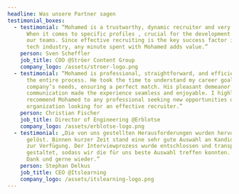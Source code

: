 ```yaml
---
headline: Was unsere Partner sagen
testimonial_boxes:
  - testimonial: “Mohamed is a trustworthy, dynamic recruiter and very reliable.
      When it comes to specific profiles , crucial for the development of one of
      our teams. Since effective recruiting is the key success factor in the
      tech industry, any minute spent with Mohamed adds value.”
    person: Sven Scheffler
    job_title: COO @Ströer Content Group
    company_logo: /assets/stroer-logo.png
  - testimonial: “Mohamed is professional, straightforward, and efficient throughout
      the entire process. He took the time to understand my career goals and the
      company’s needs, ensuring a perfect match. His pleasant demeanor and clear
      communication made the experience seamless and enjoyable. I highly
      recommend Mohamed to any professional seeking new opportunities or any
      organization looking for an effective recruiter.”
    person: Christian Fischer
    job_title: Director of Engineering @Erblotse
    company_logo: /assets/erblotse-logo.png
  - testimonial: „Die von uns gestellten Herausforderungen wurden hervorragend
      gelöst. Binnen kurzer Zeit stand eine sehr gute Auswahl an Kandidat:innen
      zur Verfügung. Der Interviewprozess wurde entschlossen und transparent
      gestaltet, sodass wir die für uns beste Auswahl treffen konnten. Vielen
      Dank und gerne wieder.”
    person: Stephan Delkus
    job_title: CEO @Itslearning
    company_logo: /assets/itslearning-logo.png
---
```

